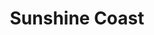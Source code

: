 ---
layout: area
title: Sunshine Coast
country: Australia
local-groups: [test1, greens-hornsby]
key-issues: [issue1, issue2, issue3]
politics: 10
---
